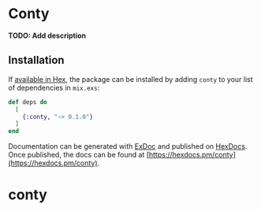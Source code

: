 # Conty

**TODO: Add description**

## Installation

If [available in Hex](https://hex.pm/docs/publish), the package can be installed
by adding `conty` to your list of dependencies in `mix.exs`:

```elixir
def deps do
  [
    {:conty, "~> 0.1.0"}
  ]
end
```

Documentation can be generated with [ExDoc](https://github.com/elixir-lang/ex_doc)
and published on [HexDocs](https://hexdocs.pm). Once published, the docs can
be found at [https://hexdocs.pm/conty](https://hexdocs.pm/conty).

# conty
